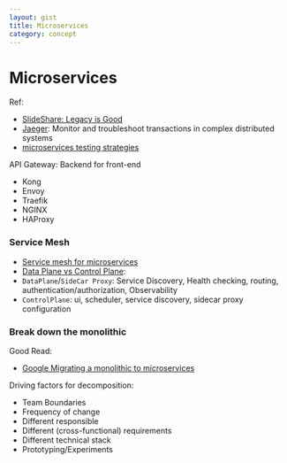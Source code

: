 ```yaml
---
layout: gist
title: Microservices
category: concept
---
```


# Microservices

Ref:
- [SlideShare: Legacy is Good](https://www.slideshare.net/ubertobarbini/legacy-is-good)
- [Jaeger](https://www.jaegertracing.io/): Monitor and troubleshoot transactions in complex distributed systems
- [microservices testing strategies](https://medium.freecodecamp.org/these-are-the-most-effective-microservice-testing-strategies-according-to-the-experts-6fb584f2edde)

API Gateway: Backend for front-end
- Kong
- Envoy
- Traefik
- NGINX
- HAProxy

### Service Mesh

- [Service mesh for microservices](https://medium.com/microservices-in-practice/service-mesh-for-microservices-2953109a3c9a)
- [Data Plane vs Control Plane](https://blog.envoyproxy.io/service-mesh-data-plane-vs-control-plane-2774e720f7fc):
- `DataPlane`/`SideCar Proxy`: Service Discovery, Health checking, routing, authentication/authorization, Observability
- `ControlPlane`: ui, scheduler, service discovery, sidecar proxy configuration


### Break down the monolithic

Good Read:
- [Google Migrating a monolithic to microservices](https://cloud.google.com/solutions/migrating-a-monolithic-app-to-microservices-gke)


Driving factors for decomposition:
- Team Boundaries
- Frequency of change
- Different responsible
- Different (cross-functional) requirements
- Different technical stack
- Prototyping/Experiments